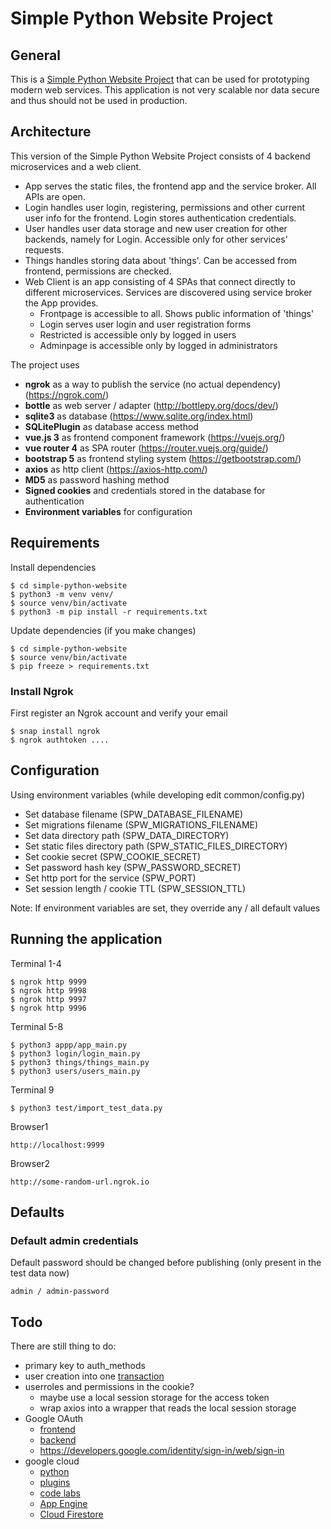 # Simple Python Website Project

## General
This is a [Simple Python Website Project](https://github.com/darumor/simple-python-website) that can be used for prototyping modern web services. 
This application is not very scalable nor data secure and thus should not be used in production.

## Architecture
This version of the Simple Python Website Project consists of 4 backend microservices and a web client.
- App serves the static files, the frontend app and the service broker. All APIs are open.
- Login handles user login, registering, permissions and other current user info for the frontend. Login stores authentication credentials.
- User handles user data storage and new user creation for other backends, namely for Login. Accessible only for other services' requests.
- Things handles storing data about 'things'. Can be accessed from frontend, permissions are checked.
- Web Client is an app consisting of 4 SPAs that connect directly to different microservices. Services are discovered using service broker the App provides.
  - Frontpage is accessible to all. Shows public information of 'things'
  - Login serves user login and user registration forms
  - Restricted is accessible only by logged in users
  - Adminpage is accessible only by logged in administrators


The project uses 
- **ngrok** as a way to publish the service (no actual dependency) (https://ngrok.com/)
- **bottle** as web server / adapter (http://bottlepy.org/docs/dev/)
- **sqlite3** as database (https://www.sqlite.org/index.html)
- **SQLitePlugin** as database access method
- **vue.js 3** as frontend component framework (https://vuejs.org/)
- **vue router 4** as SPA router (https://router.vuejs.org/guide/)
- **bootstrap 5** as frontend styling system (https://getbootstrap.com/)
- **axios** as http client (https://axios-http.com/)
- **MD5** as password hashing method
- **Signed cookies** and credentials stored in the database for authentication 
- **Environment variables** for configuration


## Requirements
Install dependencies
    
    $ cd simple-python-website
    $ python3 -m venv venv/
    $ source venv/bin/activate
    $ python3 -m pip install -r requirements.txt

Update dependencies (if you make changes)
    
    $ cd simple-python-website
    $ source venv/bin/activate
    $ pip freeze > requirements.txt


### Install Ngrok
First register an Ngrok account and verify your email

    $ snap install ngrok
    $ ngrok authtoken .... 

## Configuration
Using environment variables (while developing edit common/config.py)
- Set database filename (SPW_DATABASE_FILENAME)
- Set migrations filename (SPW_MIGRATIONS_FILENAME)
- Set data directory path (SPW_DATA_DIRECTORY)
- Set static files directory path (SPW_STATIC_FILES_DIRECTORY)
- Set cookie secret (SPW_COOKIE_SECRET)
- Set password hash key (SPW_PASSWORD_SECRET)
- Set http port for the service (SPW_PORT)
- Set session length / cookie TTL (SPW_SESSION_TTL)

Note: If environment variables are set, they override any / all default values

## Running the application
Terminal 1-4

    $ ngrok http 9999
    $ ngrok http 9998
    $ ngrok http 9997
    $ ngrok http 9996

Terminal 5-8

    $ python3 appp/app_main.py
    $ python3 login/login_main.py
    $ python3 things/things_main.py
    $ python3 users/users_main.py

Terminal 9

    $ python3 test/import_test_data.py

Browser1

    http://localhost:9999

Browser2

    http://some-random-url.ngrok.io

## Defaults
### Default admin credentials
Default password should be changed before publishing (only present in the test data now)
 
    admin / admin-password

## Todo
There are still thing to do:
- primary key to auth_methods
- user creation into one [transaction](https://www.sqlite.org/lang_transaction.html)
- userroles and permissions in the cookie?
  - maybe use a local session storage for the access token
  - wrap axios into a wrapper that reads the local session storage
- Google OAuth
  - [frontend](https://developers.google.com/identity/sign-in/web/sign-in) 
  - [backend](https://developers.google.com/identity/sign-in/web/backend-auth)
  - https://developers.google.com/identity/sign-in/web/sign-in
- google cloud
  - [python](https://cloud.google.com/python)
  - [plugins](https://cloud.google.com/code)
  - [code labs](https://developers.google.com/learn/topics/python#codelabs)
  - [App Engine](https://cloud.google.com/appengine)
  - [Cloud Firestore](https://firebase.google.com/products/firestore)
